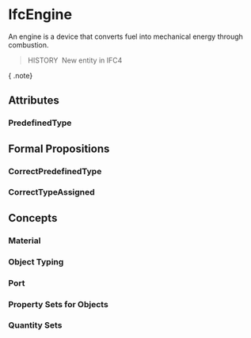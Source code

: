# IfcEngine

An engine is a device that converts fuel into mechanical energy through combustion.

> HISTORY&nbsp; New entity in IFC4

{ .note}
>

## Attributes

### PredefinedType


## Formal Propositions

### CorrectPredefinedType


### CorrectTypeAssigned


## Concepts

### Material


### Object Typing


### Port


### Property Sets for Objects


### Quantity Sets


